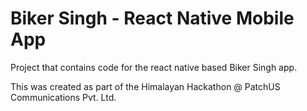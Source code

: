 # Biker Singh - React Native Mobile App

Project that contains code for the react native based Biker Singh app.

This was created as part of the Himalayan Hackathon @ PatchUS Communications Pvt. Ltd.
